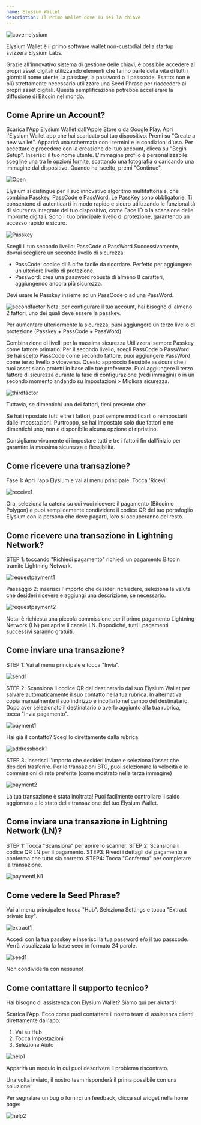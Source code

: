 ```yaml
---
name: Elysium Wallet
description: Il Primo Wallet dove Tu sei la chiave
---
```


![cover-elysium](assets/cover.webp)

Elysium Wallet è il primo software wallet non-custodial della startup svizzera Elysium Labs.

Grazie all'innovativo sistema di gestione delle chiavi, è possibile accedere ai propri asset digitali utilizzando elementi che fanno parte della vita di tutti i giorni: il nome utente, la passkey, la password o il passcode.
Esatto: non è più strettamente necessario utilizzare una Seed Phrase per riaccedere ai propri asset digitali.
Questa semplificazione potrebbe accellerare la diffusione di Bitcoin nel mondo.

## Come Aprire un Account?

Scarica l'App Elysium Wallet dall'Apple Store o da Google Play.
Apri l'Elysium Wallet app che hai scaricato sul tuo dispositivo.
Premi su "Create a new wallet".
Apparirà una schermata con i termini e le condizioni d'uso.
Per accettare e procedere con la creazione del tuo account, clicca su "Begin Setup".
Inserisci il tuo nome utente.
L'immagine profilo è personalizzabile: scegline una tra le opzioni fornite, scattando una fotografia o caricando una immagine dal dispositivo.
Quando hai scelto, premi "Continue".

![Open](assets/open.webp)

Elysium si distingue per il suo innovativo algoritmo multifattoriale, che combina Passkey, PassCode e PassWord.
Le PassKey sono obbligatorie.
Ti consentono di autenticarti in modo rapido e sicuro utilizzando le funzionalità di sicurezza integrate del tuo dispositivo, come Face ID o la scansione delle impronte digitali.
Sono il tuo principale livello di protezione, garantendo un accesso rapido e sicuro.

![Passkey](assets/passkey.webp)

Scegli il tuo secondo livello: PassCode o PassWord
Successivamente, dovrai scegliere un secondo livello di sicurezza:

- PassCode: codice di 6 cifre facile da ricordare. Perfetto per aggiungere un ulteriore livello di protezione.
- Password: crea una password robusta di almeno 8 caratteri, aggiungendo ancora più sicurezza.

Devi usare le Passkey insieme ad un PassCode o ad una PassWord.

![secondfactor](assets/secondfactor.webp)
Nota: per configurare il tuo account, hai bisogno di almeno 2 fattori, uno dei quali deve essere la passkey.

Per aumentare ulteriormente la sicurezza, puoi aggiungere un terzo livello di protezione (Passkey + PassCode + PassWord).

Combinazione di livelli per la massima sicurezza
Utilizzerai sempre Passkey come fattore primario. Per il secondo livello, scegli PassCode o PassWord.
Se hai scelto PassCode come secondo fattore, puoi aggiungere PassWord come terzo livello o viceversa. Questo approccio flessibile assicura che i tuoi asset siano protetti in base alle tue preferenze.
Puoi aggiungere il terzo fattore di sicurezza durante la fase di configurazione (vedi immagini) o in un secondo momento andando su Impostazioni > Migliora sicurezza.

![thirdfactor](assets/thirdfactor.webp)

Tuttavia, se dimentichi uno dei fattori, tieni presente che:

Se hai impostato tutti e tre i fattori, puoi sempre modificarli o reimpostarli dalle impostazioni.
Purtroppo, se hai impostato solo due fattori e ne dimentichi uno, non è disponibile alcuna opzione di ripristino.

Consigliamo vivamente di impostare tutti e tre i fattori fin dall'inizio per garantire la massima sicurezza e flessibilità.

## Come ricevere una transazione?

Fase 1: Apri l'app Elysium e vai al menu principale. Tocca 'Ricevi'.

![receive1](assets/receive1.webp)

Ora, seleziona la catena su cui vuoi ricevere il pagamento (Bitcoin o Polygon) e puoi semplicemente condividere il codice QR del tuo portafoglio Elysium con la persona che deve pagarti, loro si occuperanno del resto.

## Come ricevere una transazione in Lightning Network?

STEP 1: toccando "Richiedi pagamento" richiedi un pagamento Bitcoin tramite Lightning Network.

![requestpayment1](asset/requestpayment1)

Passaggio 2: inserisci l'importo che desideri richiedere, seleziona la valuta che desideri ricevere e aggiungi una descrizione, se necessario.

![requestpayment2](asset/requestpayment2)

Nota: è richiesta una piccola commissione per il primo pagamento Lightning Network (LN) per aprire il canale LN. Dopodiché, tutti i pagamenti successivi saranno gratuiti.

## Come inviare una transazione?

STEP 1: Vai al menu principale e tocca "Invia".

![send1](assets/send1.webp)

STEP 2: Scansiona il codice QR del destinatario dal suo Elysium Wallet per salvare automaticamente il suo contatto nella tua rubrica.
In alternativa copia manualmente il suo indirizzo e incollarlo nel campo del destinatario.
Dopo aver selezionato il destinatario o averlo aggiunto alla tua rubrica, tocca "Invia pagamento".

![payment1](assets/payment1.webp)

Hai già il contatto? Sceglilo direttamente dalla rubrica.

![addressbook1](assets/addressbook1.webp)

STEP 3: Inserisci l'importo che desideri inviare e seleziona l'asset che desideri trasferire.
Per le transazioni BTC, puoi selezionare la velocità e le commissioni di rete preferite (come mostrato nella terza immagine)

![payment2](assets/payment2.webp)

La tua transazione è stata inoltrata! Puoi facilmente controllare il saldo aggiornato e lo stato della transazione del tuo Elysium Wallet.

## Come inviare una transazione in Lightning Network (LN)?

STEP 1: Tocca "Scansiona" per aprire lo scanner.
STEP 2: Scansiona il codice QR LN per il pagamento.
STEP3: Rivedi i dettagli del pagamento e conferma che tutto sia corretto.
STEP4: Tocca "Conferma" per completare la transazione.

![paymentLN1](assets/paymentLN1.webp)

## Come vedere la Seed Phrase?

Vai al menu principale e tocca "Hub". Seleziona Settings e tocca "Extract private key".

![extract1](assets/extract1.webp)

Accedi con la tua passkey e inserisci la tua password e/o il tuo passcode.
Verrà visualizzata la frase seed in formato 24 parole.

![seed1](assets/seed1.webp)

Non condividerla con nessuno!

## Come contattare il supporto tecnico?

Hai bisogno di assistenza con Elysium Wallet? Siamo qui per aiutarti!

Scarica l'App.
Ecco come puoi contattare il nostro team di assistenza clienti direttamente dall'app:

1. Vai su Hub
2. Tocca Impostazioni
3. Seleziona Aiuto

![help1](assets/help1.webp)

Apparirà un modulo in cui puoi descrivere il problema riscontrato.

Una volta inviato, il nostro team risponderà il prima possibile con una soluzione!

Per segnalare un bug o fornirci un feedback, clicca sul widget nella home page:

![help2](assets/help2.webp)

